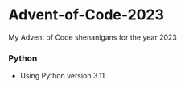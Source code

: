 # Advent-of-Code-2023
My Advent of Code shenanigans for the year 2023

### Python
- Using Python version 3.11.
